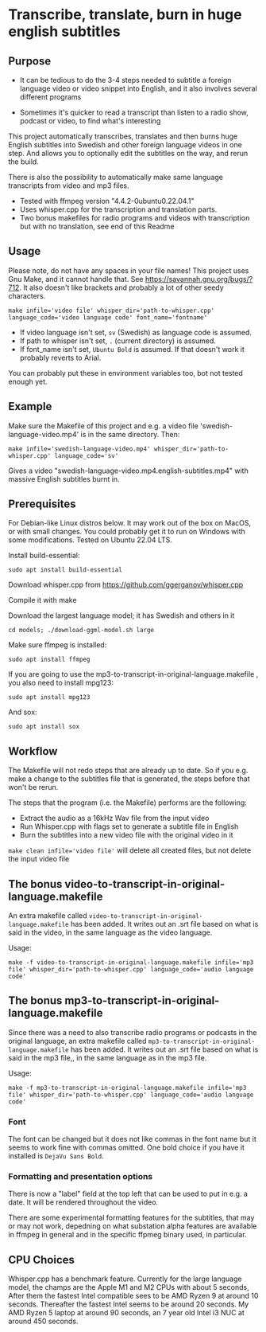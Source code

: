 # Transcribe, translate, burn in huge english subtitles

## Purpose

* It can be tedious to do the 3-4 steps needed to subtitle a foreign language video or video snippet into English, and it also involves several different programs

* Sometimes it's quicker to read a transcript than listen to a radio show, podcast or video, to find what's interesting
 
This project automatically transcribes, translates and then burns huge English subtitles into Swedish and other foreign language videos in one step. And allows you to optionally edit the subtitles on the way, and rerun the build.

There is also the possibility to automatically make same language transcripts from video and mp3 files.

* Tested with ffmpeg version "4.4.2-0ubuntu0.22.04.1"
* Uses whisper.cpp for the transcription and translation parts.
* Two bonus makefiles for radio programs and videos with transcription but with no translation, see end of this Readme

## Usage

Please note, do not have any spaces in your file names! This project uses Gnu Make, and it cannot handle that. See <https://savannah.gnu.org/bugs/?712>. It also doesn't like brackets and probably a lot of other seedy characters.

```make infile='video file' whisper_dir='path-to-whisper.cpp' language_code='video language code' font_name='fontname'```

* If video language isn't set, ```sv``` (Swedish) as language code is assumed.
* If path to whisper isn't set, ```.``` (current directory) is assumed.
* If font_name isn't set, ```Ubuntu Bold``` is assumed. If that doesn't work it probably reverts to Arial.

You can probably put these in environment variables too, bot not tested enough yet.


## Example

Make sure the Makefile of this project and e.g. a video file 'swedish-language-video.mp4' is in the same directory. Then:

```make infile='swedish-language-video.mp4' whisper_dir='path-to-whisper.cpp' language_code='sv'```

Gives a video "swedish-language-video.mp4.english-subtitles.mp4"
with massive English subtitles burnt in.

## Prerequisites

For Debian-like Linux distros below. It may work out of the box on MacOS, or with small changes. You could probably get it to run on Windows with some modifications. Tested on Ubuntu 22.04 LTS.

Install build-essential:

    sudo apt install build-essential

Download whisper.cpp from <https://github.com/ggerganov/whisper.cpp>

Compile it with make

Download the largest language model; it has Swedish and others in it

```cd models; ./download-ggml-model.sh large```

Make sure ffmpeg is installed:

    sudo apt install ffmpeg
    
If you are going to use the mp3-to-transcript-in-original-language.makefile , you also need to install mpg123:

    sudo apt install mpg123

And sox:

    sudo apt install sox

## Workflow

The Makefile will not redo steps that are already up to date. So if you e.g. make a change to the subtitles file that is generated, the steps before that won't be rerun.

The steps that the program (i.e. the Makefile) performs are the following:

* Extract the audio as a 16kHz Wav file from the input video
* Run Whisper.cpp with flags set to generate a subtitle file in English
* Burn the subtitles into a new video file with the original video in it

```make clean infile='video file'``` will delete all created files, but not delete the input video file

## The bonus video-to-transcript-in-original-language.makefile

An extra makefile called ```video-to-transcript-in-original-language.makefile``` has been added. It writes out an .srt file based on what is said in the video, in the same language as the video language.

Usage:

    make -f video-to-transcript-in-original-language.makefile infile='mp3 file' whisper_dir='path-to-whisper.cpp' language_code='audio language code'

## The bonus mp3-to-transcript-in-original-language.makefile

Since there was a need to also transcribe radio programs or podcasts in the original language,  an extra makefile called ```mp3-to-transcript-in-original-language.makefile``` has been added. It writes out an .srt file based on what is said in the mp3 file,, in the same language as in the mp3 file.

Usage:

    make -f mp3-to-transcript-in-original-language.makefile infile='mp3 file' whisper_dir='path-to-whisper.cpp' language_code='audio language code'

### Font

The font can be changed but it does not like commas in the font name but it seems to work fine with commas omitted. One bold choice if you have it installed is ```DejaVu Sans Bold```.

### Formatting and presentation options

There is now a "label" field at the top left that can be used to put in e.g. a date. It will be rendered throughout the video.

There are some experimental formatting features for the subtitles, that may or may not work, depedning on what substation alpha features are available in ffmpeg in general and in the specific ffpmeg binary used, in particular.

## CPU Choices

Whisper.cpp has a benchmark feature. Currently for the large language model, the champs are the Apple M1 and M2 CPUs with about 5 seconds, After them the fastest Intel compatible sees to be AMD Ryzen 9 at around 10 seconds. Thereafter the fastest Intel seems to be around 20 seconds. My AMD Ryzen 5 laptop at around 90 seconds, an 7 year old Intel i3 NUC at around 450 seconds.
